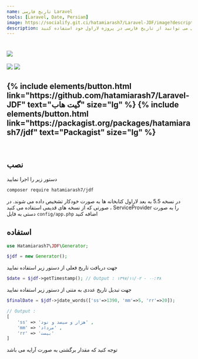 ```yaml
---
name: تاریخ فارسی Laravel
tools: [Laravel, Date, Persian]
image: https://socialify.git.ci/hatamiarash7/Laravel-JDF/image?description=1&font=KoHo&language=1&owner=1&pattern=Circuit%20Board&theme=Dark
description: با استفاده از این کتابخانه به راحتی می توانید از تاریخ فارسی در پروژه لاراول خود استفاده کنید
---
```


<h1 class="center">
<img src="https://socialify.git.ci/hatamiarash7/Laravel-JDF/image?description=1&font=KoHo&language=1&owner=1&pattern=Circuit%20Board&theme=Dark"/>
</h1>

<div class="center badges">
<img src="https://poser.pugx.org/hatamiarash7/jdf/v/stable" />
<img src="https://poser.pugx.org/hatamiarash7/jdf/downloads" />
</div>

<h2 class="center">
{% include elements/button.html link="https://github.com/hatamiarash7/Laravel-JDF" text="گیت هاب" size="lg" %}
{% include elements/button.html link="https://packagist.org/packages/hatamiarash7/jdf" text="Packagist" size="lg" %}
</h2>

<br>

## نصب

دستور زیر را اجرا نمایید

```sh
composer require hatamiarash7/jdf
```

در نسخه 5.5 به بعد لاراول کتابخانه ها به صورت خودکار تشخیص داده می شوند. در صورتی که از نسخه های قدیمی استفاده می کنید ، ServiceProvider را به صورت دستی به فایل `config/app.php` اضافه کنید

## استفاده

```php
use Hatamiarash7\JDF\Generator;

$jdf = new Generator();
```

جهت دریافت تاریخ فعلی از دستور زیر استفاده نمایید

```php
$date = $jdf->getTimestamp(); // Output : ۱۳۹۷/۱۱/۰۲ - ۰۰:۳۸
```

جهت تبدیل تاریخ عددی به متنی از دستور زیر استفاده نمایید

```php
$finalDate = $jdf->jdate_words(['ss'=>1390, 'mm'=>5, 'rr'=>20]);

// Output :
[
    'ss' => 'هزار و سیصد و نود' ,
    'mm' => 'مرداد' ,
    'rr' => 'بیست'
]
```

توجه کنید که مقدار برگشتی به صورت آرایه می باشد
